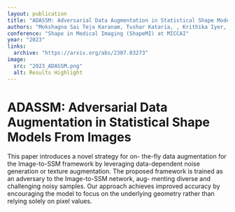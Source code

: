 ```yaml
---
layout: publication
title: "ADASSM: Adversarial Data Augmentation in Statistical Shape Models From Images"
authors: "Mokshagna Sai Teja Karanam, Tushar Kataria, , Krithika Iyer, Shireen Elhabian"
conference: "Shape in Medical Imaging (ShapeMI) at MICCAI"
year: "2023"
links: 
  archive: "https://arxiv.org/abs/2307.03273"
image:
  src: "2023_ADASSM.png"
  alt: Results Highlight
---
```


# ADASSM: Adversarial Data Augmentation in Statistical Shape Models From Images
This paper introduces a novel strategy for on-
the-fly data augmentation for the Image-to-SSM framework by leveraging
data-dependent noise generation or texture augmentation. The proposed
framework is trained as an adversary to the Image-to-SSM network, aug-
menting diverse and challenging noisy samples. Our approach achieves
improved accuracy by encouraging the model to focus on the underlying
geometry rather than relying solely on pixel values.